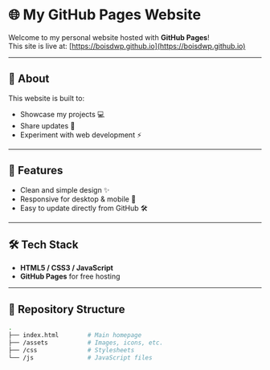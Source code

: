 # 🌐 My GitHub Pages Website

Welcome to my personal website hosted with **GitHub Pages**!  
This site is live at: [https://boisdwp.github.io](https://boisdwp.github.io)

---

## 📖 About
This website is built to:
- Showcase my projects 💻
- Share updates 📰
- Experiment with web development ⚡

---

## 🚀 Features
- Clean and simple design ✨
- Responsive for desktop & mobile 📱
- Easy to update directly from GitHub 🛠️

---

## 🛠️ Tech Stack
- **HTML5 / CSS3 / JavaScript**
- **GitHub Pages** for free hosting

---

## 📂 Repository Structure
```bash
.
├── index.html        # Main homepage
├── /assets           # Images, icons, etc.
├── /css              # Stylesheets
└── /js               # JavaScript files
